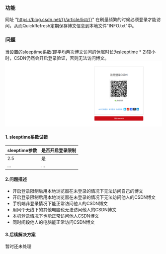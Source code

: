 ### 功能
网址 "https://blog.csdn.net/{}/article/list/{}" 在刷量频繁的时候必须登录才能访问，从而QuickRefresh定期保存博文信息到本地文件"INFO.txt"中。

### 问题
当设置的sleeptime系数(即平均两次博文访问的休眠时长为sleeptime * 2)较小时，CSDN仍然会开启登录验证，否则无法访问博文。
![登录限制](https://github.com/TOMO-CAT/CsdnRefreshTool/blob/master/QucikRefresh/error.png)
#### 1. sleeptime系数试错
|sleeptime参数|是否开启登录限制|
|-|-|
|2.5|是|
|...|...|

#### 2.问题描述
* 开启登录限制后用本地浏览器在未登录的情况下无法访问自己的博文
* 开启登录限制后用本地浏览器在未登录的情况下无法访问他人的CSDN博文
* 手机端非登录情况下能正常访问他人的CSDN博文
* 用同个无线下的其他电脑也无法访问他人的CSDN博文
* 本机登录情况下也能正常访问他人CSDN博文
* 同时间段他人的电脑能正常访问CSDN博文

#### 3.后续解决方案
暂时还未处理
